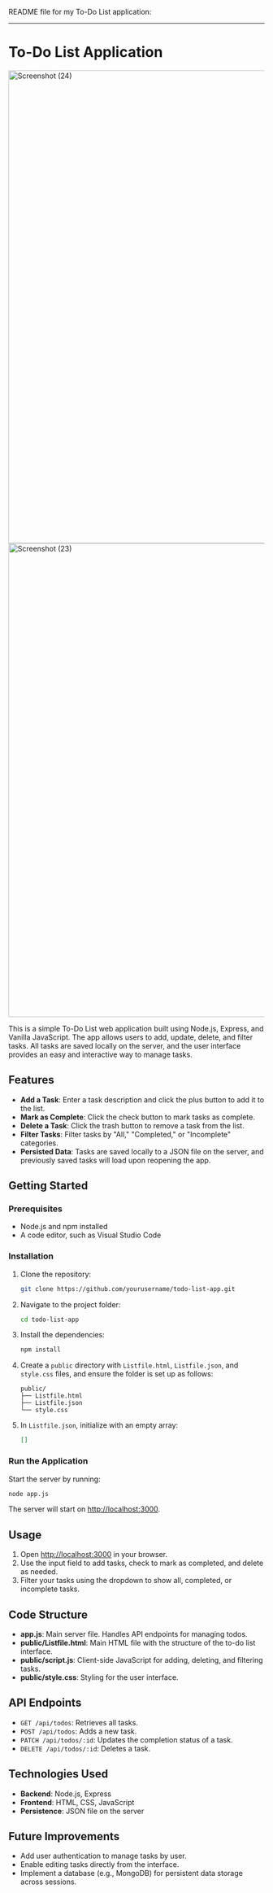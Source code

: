 README file for my To-Do List application:

---

# To-Do List Application

<img width="930" alt="Screenshot (24)" src="https://github.com/user-attachments/assets/10dff6a5-cb82-479a-bdbe-151dd8a60fa8">
<img width="932" alt="Screenshot (23)" src="https://github.com/user-attachments/assets/7e77c0de-5153-40aa-aa65-ed9bf2a5977e">



This is a simple To-Do List web application built using Node.js, Express, and Vanilla JavaScript. The app allows users to add, update, delete, and filter tasks. All tasks are saved locally on the server, and the user interface provides an easy and interactive way to manage tasks.

## Features

- **Add a Task**: Enter a task description and click the plus button to add it to the list.
- **Mark as Complete**: Click the check button to mark tasks as complete.
- **Delete a Task**: Click the trash button to remove a task from the list.
- **Filter Tasks**: Filter tasks by "All," "Completed," or "Incomplete" categories.
- **Persisted Data**: Tasks are saved locally to a JSON file on the server, and previously saved tasks will load upon reopening the app.

## Getting Started

### Prerequisites

- Node.js and npm installed
- A code editor, such as Visual Studio Code

### Installation

1. Clone the repository:

   ```bash
   git clone https://github.com/yourusername/todo-list-app.git
   ```

2. Navigate to the project folder:

   ```bash
   cd todo-list-app
   ```

3. Install the dependencies:

   ```bash
   npm install
   ```

4. Create a `public` directory with `Listfile.html`, `Listfile.json`, and `style.css` files, and ensure the folder is set up as follows:

   ```
   public/
   ├── Listfile.html
   ├── Listfile.json
   └── style.css
   ```

5. In `Listfile.json`, initialize with an empty array:

   ```json
   []
   ```

### Run the Application

Start the server by running:

```bash
node app.js
```

The server will start on [http://localhost:3000](http://localhost:3000).

## Usage

1. Open [http://localhost:3000](http://localhost:3000) in your browser.
2. Use the input field to add tasks, check to mark as completed, and delete as needed.
3. Filter your tasks using the dropdown to show all, completed, or incomplete tasks.

## Code Structure

- **app.js**: Main server file. Handles API endpoints for managing todos.
- **public/Listfile.html**: Main HTML file with the structure of the to-do list interface.
- **public/script.js**: Client-side JavaScript for adding, deleting, and filtering tasks.
- **public/style.css**: Styling for the user interface.

## API Endpoints

- `GET /api/todos`: Retrieves all tasks.
- `POST /api/todos`: Adds a new task.
- `PATCH /api/todos/:id`: Updates the completion status of a task.
- `DELETE /api/todos/:id`: Deletes a task.

## Technologies Used

- **Backend**: Node.js, Express
- **Frontend**: HTML, CSS, JavaScript
- **Persistence**: JSON file on the server

## Future Improvements

- Add user authentication to manage tasks by user.
- Enable editing tasks directly from the interface.
- Implement a database (e.g., MongoDB) for persistent data storage across sessions.
